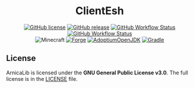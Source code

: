 <h1 align="center">ClientEsh</h1>

<div align="center">

[![GitHub license](https://img.shields.io/github/license/auioc/clientesh-mcmod?style=flat-square)](/LICENSE)
[![GitHub release](https://img.shields.io/github/v/release/auioc/clientesh-mcmod?style=flat-square)](https://github.com/auioc/clientesh-mcmod/releases/latest)
[![GitHub Workflow Status](https://img.shields.io/github/workflow/status/auioc/clientesh-mcmod/auto-release?label=release%20build&style=flat-square)](https://github.com/auioc/clientesh-mcmod/actions/workflows/auto-release.yml)
[![GitHub Workflow Status](https://img.shields.io/github/workflow/status/auioc/clientesh-mcmod/dev-build?label=dev%20build&style=flat-square)](https://github.com/auioc/clientesh-mcmod/actions/workflows/dev-build.yml)
<br/>
![Minecraft](https://img.shields.io/static/v1?label=Minecraft&message=1.18.2&color=00aa00&style=flat-square)
[![Forge](https://img.shields.io/static/v1?label=Forge&message=40.1.0&color=e04e14&logo=Conda-Forge&style=flat-square)](http://files.minecraftforge.net/net/minecraftforge/forge/index_1.18.2.html)
[![AdoptiumOpenJDK](https://img.shields.io/static/v1?label=AdoptiumOpenJDK&message=17.0.4%2B8&color=brightgreen&logo=java&style=flat-square)](https://adoptium.net)
[![Gradle](https://img.shields.io/static/v1?label=Gradle&message=7.3&color=brightgreen&logo=gradle&style=flat-square)](https://docs.gradle.org/7.3/release-notes.html)

</div>

## License

ArnicaLib is licensed under the **GNU General Public License v3.0**.
The full license is in the [LICENSE](/LICENSE) file.
